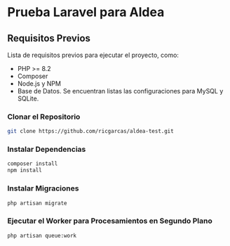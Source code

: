 # Prueba Laravel para Aldea

## Requisitos Previos

Lista de requisitos previos para ejecutar el proyecto, como:

- PHP >= 8.2
- Composer
- Node.js y NPM
- Base de Datos. Se encuentran listas las configuraciones para MySQL y SQLite.

### Clonar el Repositorio

```bash
git clone https://github.com/ricgarcas/aldea-test.git
```

### Instalar Dependencias

```bash
composer install
npm install
```

### Instalar Migraciones

```bash 
php artisan migrate
```

### Ejecutar el Worker para Procesamientos en Segundo Plano

```bash
php artisan queue:work
```
